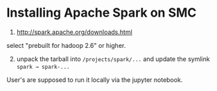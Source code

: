 # Installing Apache Spark on SMC

1. http://spark.apache.org/downloads.html

select "prebuilt for hadoop 2.6" or higher.

2. unpack the tarball into `/projects/spark/...` and update the symlink `spark → spark-...`

User's are supposed to run it locally via the jupyter notebook.

